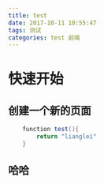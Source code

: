 ```yaml
---
title: test
date: 2017-10-11 10:55:47
tags: 测试
categories: test 前端
---
```


# 快速开始
## 创建一个新的页面

``` java
    function test(){
        return "lianglei"
    }
```

## 哈哈